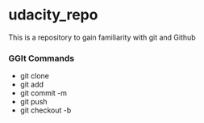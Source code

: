 # udacity_repo
This is a repository to gain familiarity with git and Github
### GGIt Commands
* git clone 
* git add
* git commit -m 
* git push 
* git checkout -b 


